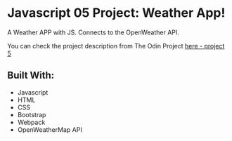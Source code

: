 # Javascript 05 Project: Weather App!

A Weather APP with JS. Connects to the OpenWeather API.

You can check the project description from The Odin Project [here - project 5](https://www.theodinproject.com/courses/javascript/lessons/weather-app)

## Built With:

- Javascript
- HTML
- CSS
- Bootstrap
- Webpack
- OpenWeatherMap API



